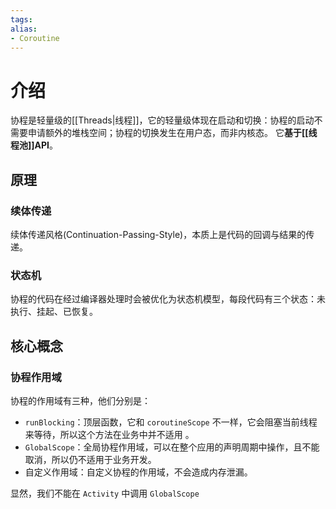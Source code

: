 ```yaml
---
tags: 
alias:
- Coroutine
---
```



# 介绍
协程是轻量级的[[Threads|线程]]，它的轻量级体现在启动和切换：协程的启动不需要申请额外的堆栈空间；协程的切换发生在用户态，而非内核态。
它**基于[[线程池]]API**。

## 原理
### 续体传递
续体传递风格(Continuation-Passing-Style)，本质上是代码的回调与结果的传递。
### 状态机
协程的代码在经过编译器处理时会被优化为状态机模型，每段代码有三个状态：未执行、挂起、已恢复。
## 核心概念
### 协程作用域
协程的作用域有三种，他们分别是：

- `runBlocking`：顶层函数，它和 `coroutineScope` 不一样，它会阻塞当前线程来等待，所以这个方法在业务中并不适用 。
- `GlobalScope`：全局协程作用域，可以在整个应用的声明周期中操作，且不能取消，所以仍不适用于业务开发。
- 自定义作用域：自定义协程的作用域，不会造成内存泄漏。

显然，我们不能在 `Activity` 中调用 `GlobalScope`





